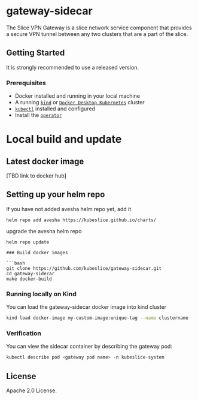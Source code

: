 # gateway-sidecar

The Slice VPN Gateway is a slice network service component that provides a secure VPN tunnel between any two clusters that are a part of the slice. 

## Getting Started

It is strongly recommended to use a released version.

### Prerequisites

* Docker installed and running in your local machine
* A running [`kind`](https://kind.sigs.k8s.io/) or [`Docker Desktop Kubernetes`](https://docs.docker.com/desktop/kubernetes/)
  cluster 
* [`kubectl`](https://kubernetes.io/docs/tasks/tools/) installed and configured
* Install the [`operator`](https://github.com/kubeslice/operator)

# Local build and update 

## Latest docker image
[TBD link to docker hub]

## Setting up your helm repo

If you have not added avesha helm repo yet, add it

```console
helm repo add avesha https://kubeslice.github.io/charts/
```

upgrade the avesha helm repo

```console
helm repo update

### Build docker images

```bash
git clone https://github.com/kubeslice/gateway-sidecar.git
cd gateway-sidecar
make docker-build
```

### Running locally on Kind
You can load the gateway-sidecar docker image into kind cluster

```bash
kind load docker-image my-custom-image:unique-tag --name clustername
```

### Verification
You can view the sidecar container by describing the gateway pod: 

```bash
kubectl describe pod <gateway pod name> -n kubeslice-system
```

## License
Apache 2.0 License.
